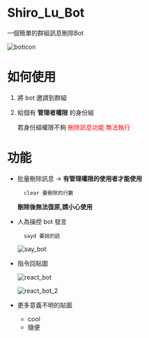 # Shiro_Lu_Bot

一個簡單的群組訊息刪除Bot

![boticon](https://i.imgur.com/yS3hLkE.png)

# 如何使用
 1. 將 bot 邀請到群組
 2. 給個有 **管理者權限** 的身份組
    
    若身份組權限不夠 
    <font color="red">刪除訊息功能 無法執行</font>
# 功能
- 批量刪除訊息 -> **有管理權限的使用者才能使用**
    
        clear 要刪除的行數  

    **刪除後無法復原,請小心使用**

- 人為操控 bot 發言
    
        sayd 要說的話

    ![say_bot](https://i.imgur.com/yNpU6Ze.png)


- 指令回貼圖 

   ![react_bot](https://i.imgur.com/ftbyHlC.png)
   
   ![react_bot_2](https://i.imgur.com/E7VopSd.png)
- 更多意義不明的貼圖
  - cool 
  - 隨便
